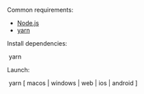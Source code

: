 Common requirements:

- [Node.js](https://nodejs.org/)
- [yarn](https://yarnpkg.com/)

Install dependencies:

​	yarn

Launch:

​	yarn [ macos | windows | web | ios | android ]

